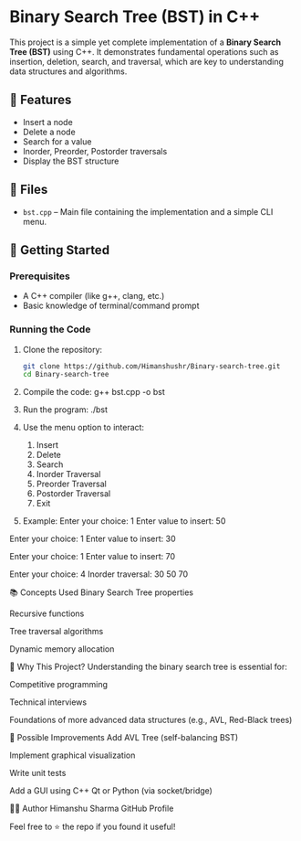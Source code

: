 # Binary Search Tree (BST) in C++

This project is a simple yet complete implementation of a **Binary Search Tree (BST)** using C++. It demonstrates fundamental operations such as insertion, deletion, search, and traversal, which are key to understanding data structures and algorithms.

## 🧠 Features

- Insert a node
- Delete a node
- Search for a value
- Inorder, Preorder, Postorder traversals
- Display the BST structure

## 📁 Files

- `bst.cpp` – Main file containing the implementation and a simple CLI menu.

## 🚀 Getting Started

### Prerequisites

- A C++ compiler (like g++, clang, etc.)
- Basic knowledge of terminal/command prompt

### Running the Code

1. Clone the repository:
   ```bash
   git clone https://github.com/Himanshushr/Binary-search-tree.git
   cd Binary-search-tree
2. Compile the code:
g++ bst.cpp -o bst

3. Run the program:
   ./bst
4. Use the menu option to interact:
   1. Insert
   2. Delete
   3. Search
   4. Inorder Traversal
   5. Preorder Traversal
   6. Postorder Traversal
   7. Exit

5. Example: Enter your choice: 1
Enter value to insert: 50

Enter your choice: 1
Enter value to insert: 30

Enter your choice: 1
Enter value to insert: 70

Enter your choice: 4
Inorder traversal: 30 50 70

📚 Concepts Used
Binary Search Tree properties

Recursive functions

Tree traversal algorithms

Dynamic memory allocation

🎯 Why This Project?
Understanding the binary search tree is essential for:

Competitive programming

Technical interviews

Foundations of more advanced data structures (e.g., AVL, Red-Black trees)

🔧 Possible Improvements
Add AVL Tree (self-balancing BST)

Implement graphical visualization

Write unit tests

Add a GUI using C++ Qt or Python (via socket/bridge)

🧑‍💻 Author
Himanshu Sharma
GitHub Profile

Feel free to ⭐ the repo if you found it useful!
